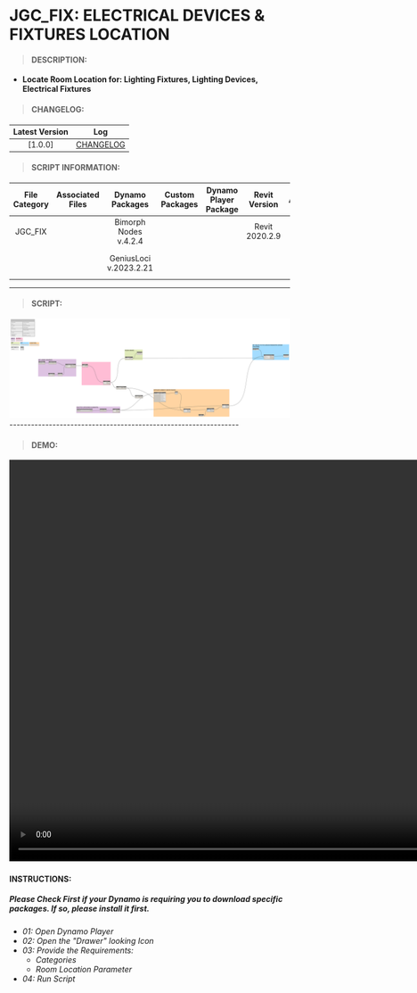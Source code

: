 # JGC_FIX: ELECTRICAL DEVICES & FIXTURES LOCATION

> #### DESCRIPTION: 
- **Locate Room Location for: Lighting Fixtures, Lighting Devices, Electrical Fixtures**

> #### CHANGELOG:

| Latest Version | Log |
| :-------: | :----: | 
|[1.0.0] | [CHANGELOG](/_scripts/_project/268_JGC/FIXTURES/changelog/JGC_FIX_ElectricalDevices%26Fixtures_Location.md) |

> #### SCRIPT INFORMATION: 

| File Category | Associated Files | Dynamo Packages | Custom Packages | Dynamo Player Package | Revit Version | Author | Modified By | File Name & Location | 
| :-------: | :----: | :---: | :---: | :---: | :---: | :---: | :---: | :--: |
| JGC_FIX |  | Bimorph Nodes v.4.2.4 |  |  | Revit 2020.2.9 | Bino Tuliao | | JGC_FIX_ElectricalDevices&Fixtures_Location |
|           |  | GeniusLoci v.2023.2.21 |                 |                    | | | | (https://bimcapcom.sharepoint.com/:f:/s/BCP-Main/EvneTY3yKO5Aq3Zfeo0PlOwBgZGZmNNra39sSEDOTkTXdg?e=oEIa1P) |

----------------------------------------------------------------
> #### SCRIPT: 
<img src="/_scripts/_project/268_JGC/FIXTURES/images/JGC_FIX_ElectricalDevices%26Fixtures_Location.png">
----------------------------------------------------------------

> #### DEMO: 

<video width="1280" height="720" controls>
 <source src="/_scripts/_project/268_JGC/FIXTURES/demo/JGC_FIX_ElectricalDevices&Fixtures_Location.mp4" type="video/mp4">
</video>

#### INSTRUCTIONS: 
##### Please Check First if your Dynamo is requiring you to download specific packages. If so, please install it first.

- *01: Open Dynamo Player*
- *02: Open the "Drawer" looking Icon*
- *03: Provide the Requirements:*
    - *Categories*
    - *Room Location Parameter*
- *04: Run Script*